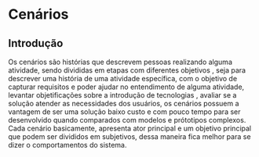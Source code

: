 # Cenários

## Introdução

Os cenários são histórias que descrevem pessoas realizando alguma atividade, sendo divididas em etapas com diferentes objetivos , seja para descrever uma história de uma atividade específica, com o objetivo de capturar requisitos e poder  ajudar no entendimento de alguma atividade, levantar objetificações sobre  a introdução de tecnologias , avaliar se a solução atender as necessidades dos usuários, os cenários possuem a vantagem de ser uma solução baixo custo e com pouco tempo para ser desenvolvido quando comparados com modelos  e prótotipos complexos. Cada cenário basicamente, apresenta ator principal e um objetivo principal que podem ser divididos em subjetivos, dessa maneira fica melhor para se dizer o comportamentos do sistema.
